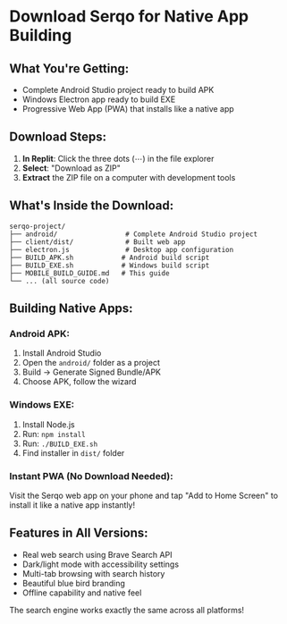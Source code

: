 # Download Serqo for Native App Building

## What You're Getting:
- Complete Android Studio project ready to build APK
- Windows Electron app ready to build EXE
- Progressive Web App (PWA) that installs like a native app

## Download Steps:
1. **In Replit**: Click the three dots (⋯) in the file explorer
2. **Select**: "Download as ZIP" 
3. **Extract** the ZIP file on a computer with development tools

## What's Inside the Download:
```
serqo-project/
├── android/                 # Complete Android Studio project
├── client/dist/             # Built web app 
├── electron.js              # Desktop app configuration
├── BUILD_APK.sh            # Android build script
├── BUILD_EXE.sh            # Windows build script
├── MOBILE_BUILD_GUIDE.md   # This guide
└── ... (all source code)
```

## Building Native Apps:

### Android APK:
1. Install Android Studio
2. Open the `android/` folder as a project
3. Build → Generate Signed Bundle/APK
4. Choose APK, follow the wizard

### Windows EXE:
1. Install Node.js
2. Run: `npm install`
3. Run: `./BUILD_EXE.sh`
4. Find installer in `dist/` folder

### Instant PWA (No Download Needed):
Visit the Serqo web app on your phone and tap "Add to Home Screen" to install it like a native app instantly!

## Features in All Versions:
- Real web search using Brave Search API
- Dark/light mode with accessibility settings
- Multi-tab browsing with search history
- Beautiful blue bird branding
- Offline capability and native feel

The search engine works exactly the same across all platforms!